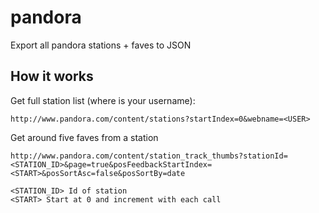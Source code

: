 pandora
=======

Export all pandora stations + faves to JSON

## How it works

Get full station list (where <USER> is your username):

    http://www.pandora.com/content/stations?startIndex=0&webname=<USER>
    
Get around five faves from a station
    
    http://www.pandora.com/content/station_track_thumbs?stationId=<STATION_ID>&page=true&posFeedbackStartIndex=<START>&posSortAsc=false&posSortBy=date
    
    <STATION_ID> Id of station
    <START> Start at 0 and increment with each call
